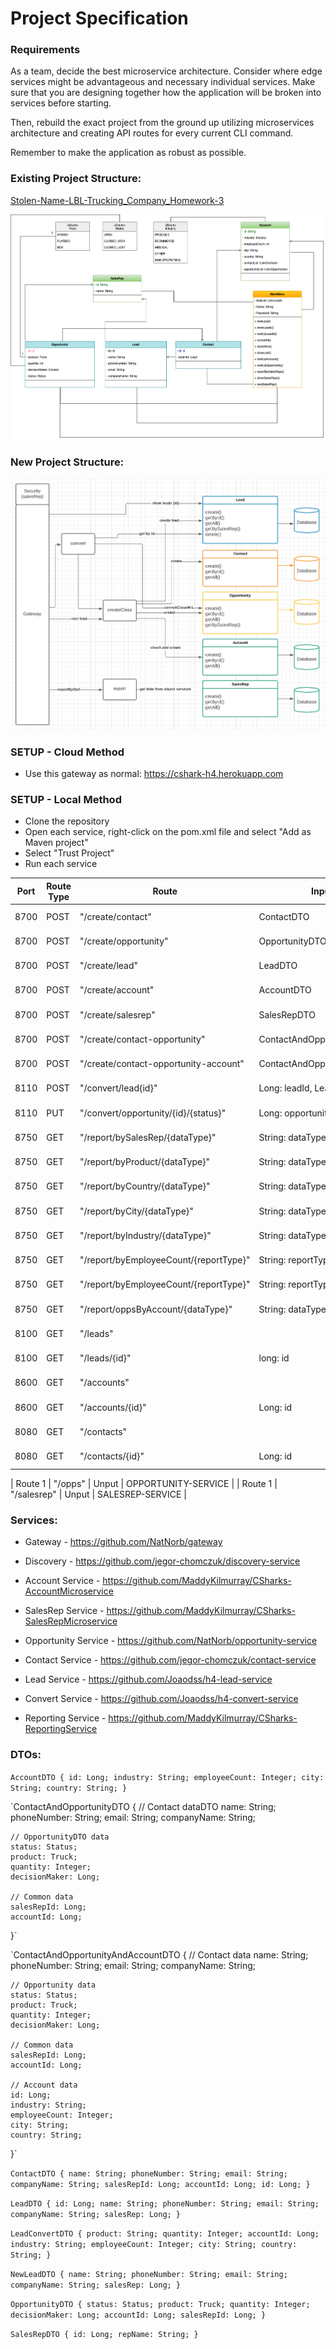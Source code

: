 <h1>Project Specification</h1>

<h3>Requirements </h3>

As a team, decide the best microservice architecture. Consider where edge services might be advantageous and necessary individual services. Make sure that you are designing together how the application will be broken into services before starting.

Then, rebuild the exact project from the ground up utilizing microservices architecture and creating API routes for every current CLI command.

Remember to make the application as robust as possible.


<h3>Existing Project Structure: </h3>

<a href="https://github.com/EN-IH-WDPT-JUN21/Stolen-Name-LBL-Trucking_Company_Homework-3"> Stolen-Name-LBL-Trucking_Company_Homework-3 </a>

<img src="Class_diagram_LBL-Page-1.png" />

<h3>New Project Structure: </h3>

<img src="Project_Diagram.PNG" />


<h3>SETUP - Cloud Method</h3>

* Use this gateway as normal: https://cshark-h4.herokuapp.com

<h3>SETUP - Local Method</h3>

* Clone the repository
* Open each service, right-click on the pom.xml file and select "Add as Maven project"
* Select "Trust Project"
* Run each service

| Port | Route Type | Route | Input Required | Service Called |
| - | - | - | - | - |
| 8700 | POST | "/create/contact" | ContactDTO | CREATE-SERVICE |
| 8700 | POST | "/create/opportunity" | OpportunityDTO | CREATE-SERVICE |
| 8700 | POST | "/create/lead" | LeadDTO | CREATE-SERVICE |
| 8700 | POST | "/create/account" | AccountDTO | CREATE-SERVICE |
| 8700 | POST | "/create/salesrep" | SalesRepDTO | CREATE-SERVICE |
| 8700 | POST | "/create/contact-opportunity" | ContactAndOpportunityDTO | CREATE-SERVICE |
| 8700 | POST | "/create/contact-opportunity-account" | ContactAndOpportunityAndAccountDTO | CREATE-SERVICE |
| 8110 | POST | "/convert/lead{id}" | Long: leadId, LeadConvertDTO | CONVERT-SERVICE |
| 8110 | PUT | "/convert/opportunity/{id}/{status}" | Long: opportunityId, String: status | CONVERT-SERVICE |
| 8750 | GET | "/report/bySalesRep/{dataType}" | String: dataType | REPORT-SERVICE |
| 8750 | GET | "/report/byProduct/{dataType}" | String: dataType | REPORT-SERVICE |
| 8750 | GET | "/report/byCountry/{dataType}" | String: dataType | REPORT-SERVICE |
| 8750 | GET | "/report/byCity/{dataType}" | String: dataType | REPORT-SERVICE |
| 8750 | GET | "/report/byIndustry/{dataType}" | String: dataType | REPORT-SERVICE |
| 8750 | GET | "/report/byEmployeeCount/{reportType}" | String: reportType | REPORT-SERVICE |
| 8750 | GET | "/report/byEmployeeCount/{reportType}" | String: reportType | REPORT-SERVICE |
| 8750 | GET | "/report/oppsByAccount/{dataType}" | String: dataType | REPORT-SERVICE |
| 8100 | GET | "/leads" |  | LEAD-SERVICE |
| 8100 | GET | "/leads/{id}" | long: id | LEAD-SERVICE |
| 8600 | GET | "/accounts" |  | ACCOUNT-SERVICE |
| 8600 | GET | "/accounts/{id}" | Long: id | ACCOUNT-SERVICE |
| 8080 | GET | "/contacts" |  | CONTACT-SERVICE |
| 8080 | GET | "/contacts/{id}" | Long: id | CONTACT-SERVICE |


| Route 1 | "/opps" | Unput | OPPORTUNITY-SERVICE |
| Route 1 | "/salesrep" | Unput | SALESREP-SERVICE |


<h3>Services: </h3>

- Gateway - https://github.com/NatNorb/gateway
- Discovery - https://github.com/jegor-chomczuk/discovery-service

- Account Service - https://github.com/MaddyKilmurray/CSharks-AccountMicroservice
- SalesRep Service - https://github.com/MaddyKilmurray/CSharks-SalesRepMicroservice
- Opportunity Service - https://github.com/NatNorb/opportunity-service
- Contact Service - https://github.com/jegor-chomczuk/contact-service
- Lead Service - https://github.com/Joaodss/h4-lead-service

- Convert Service - https://github.com/Joaodss/h4-convert-service
- Reporting Service - https://github.com/MaddyKilmurray/CSharks-ReportingService


<h3>DTOs: </h3>

`AccountDTO {
    id: Long;
    industry: String;
    employeeCount: Integer;
    city: String;
    country: String;
}`

`ContactAndOpportunityDTO {
    // Contact dataDTO
    name: String;
    phoneNumber: String;
    email: String;
    companyName: String;

    // OpportunityDTO data
    status: Status;
    product: Truck;
    quantity: Integer;
    decisionMaker: Long;

    // Common data
    salesRepId: Long;
    accountId: Long;
}`

`ContactAndOpportunityAndAccountDTO {
    // Contact data
    name: String;
    phoneNumber: String;
    email: String;
    companyName: String;

    // Opportunity data
    status: Status;
    product: Truck;
    quantity: Integer;
    decisionMaker: Long;

    // Common data
    salesRepId: Long;
    accountId: Long;
    
    // Account data
    id: Long;
    industry: String;
    employeeCount: Integer;
    city: String;
    country: String;
}`

`ContactDTO {
    name: String;
    phoneNumber: String;
    email: String;
    companyName: String;
    salesRepId: Long;
    accountId: Long;
    id: Long;
}`

`LeadDTO {
  id: Long;
  name: String;
  phoneNumber: String;
  email: String;
  companyName: String;
  salesRep: Long;
}`

`LeadConvertDTO {
  product: String;
  quantity: Integer;
  accountId: Long;
  industry: String;
  employeeCount: Integer;
  city: String;
  country: String;
}`

`NewLeadDTO {
  name: String;
  phoneNumber: String;
  email: String;
  companyName: String;
  salesRep: Long;
}`

`OpportunityDTO {
  status: Status;
  product: Truck;
  quantity: Integer;
  decisionMaker: Long;
  accountId: Long;
  salesRepId: Long;
}`

`SalesRepDTO {
  id: Long;
  repName: String;
}`
